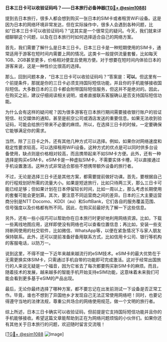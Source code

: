 **日本三日卡可以收验证码吗？——日本旅行必备神器[[TG💪+ @esim1088](https://t.me/s/esim1088)]**

提到去日本旅行，很多人都会想到购买一张日本的SIM卡或者租赁WiFi设备。这是因为日本的网络环境非常发达，但在实际操作中，很多人会遇到各种问题，比如“日本三日卡可以收验证码吗？”这其实是一个很常见的疑问。今天，我们就来详细聊聊这个问题，以及在日本旅行时如何选择适合自己的网络方案。

首先，我们需要了解什么是日本三日卡。日本三日卡是一种短期使用的SIM卡，通常适用于游客在短时间内需要上网的情况。这类卡一般提供流量套餐，比如每天1GB、2GB甚至更多，价格相对便宜且使用方便。对于想要在短时间内体验日本的游客来说，这是一种性价比很高的选择。

那么，回到问题本身，“日本三日卡可以收验证码吗？”答案是：**可以**。但这里有一个前提条件，那就是你的三日卡必须支持国际短信功能，并且你的手机能够接收国际短信。大多数日本的三日卡都会附带国际短信服务，但这并不是绝对的。因此，在购买之前，建议仔细阅读相关说明，或者直接联系客服确认是否支持国际短信功能。

为什么会有这样的疑问呢？因为很多游客在日本旅行期间需要接收银行账户的验证短信、社交媒体的通知，甚至是航空公司或酒店发送的重要信息。如果无法收到验证码，可能会给旅行带来不必要的麻烦。所以，在选择三日卡的时候，一定要确保它能够满足你的需求。

当然，除了三日卡之外，还有其他几种方式可以选择。例如，如果你对网络速度和稳定性要求较高，可以选择租用WiFi设备。这种方式的优点是可以同时供多台设备使用，缺点则是价格相对较高，而且携带起来不如SIM卡方便。此外，还有一种选择是购买eSIM卡。eSIM卡是一种虚拟SIM卡，不需要实体卡槽，可以直接通过手机设置激活。这种方式非常适合那些不想携带额外设备的旅行者。

不过，无论是选择三日卡还是其他方案，都需要提前做好功课。首先，要根据自己的行程规划好所需的流量大小。如果是短途旅行，比如只待两三天，那么三日卡可能已经足够；但如果计划在日本停留较长时间，比如一周以上，那么考虑长期使用的套餐可能会更划算。其次，要注意不同运营商之间的差异。日本的三大主要运营商分别是NTT Docomo、KDDI（au）和SoftBank，它们各自的服务覆盖范围、信号强度以及价格都有所不同。因此，在购买前最好先了解一下这些信息。

另外，还有一些小技巧可以帮助你在日本旅行时更好地利用网络资源。比如，下载一些离线地图应用，这样即使没有网络也可以查看位置信息；再比如，安装一些支持断网使用的社交软件，比如微信、WhatsApp等，以便在紧急情况下与家人朋友保持联系。此外，还可以提前准备好备用联系方式，比如信用卡公司、银行等机构的客服电话，以防万一。

说到这里，不得不提一下近年来越来越流行的eSIM技术。eSIM卡的最大优势在于无需更换实体SIM卡，只需通过手机自带的功能即可完成激活。这对于经常出国旅行的人来说无疑是一个福音，因为它省去了每次都要购买新SIM卡的麻烦。而且，随着技术的发展，越来越多的智能手机开始支持eSIM功能，这意味着未来我们可能会看到更多基于eSIM的产品出现。

最后，无论你最终选择了哪种方案，都不要忘记在出发前测试一下设备是否正常工作。毕竟，谁也不想到了异国他乡才发现自己无法正常使用网络吧！同时，也要记得遵守当地的法律法规，尊重公共场合的网络使用规范，做一个文明的旅行者。

综上所述，日本三日卡确实可以收验证码，但前提是它支持国际短信功能并且你的手机能够接收。希望这篇文章能帮助到正在为网络问题烦恼的小伙伴们。如果你还有其他关于日本旅行的问题，欢迎随时留言交流哦！

[[TG💪+ @esim1088](https://t.me/s/esim1088) ![Image](https://i.postimg.cc/4NQfJmqS/Snipaste-2025-05-13-00-14-12.png)]